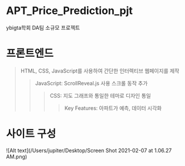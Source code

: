# APT_Price_Prediction_pjt
ybigta학회 DA팀 소규모 프로젝트

# 프론트엔드
> HTML, CSS, JavaScript를 사용하여 간단한 인터렉티브 웹페이지를 제작
> > JavaScript: ScrollReveal.js 사용 스크롤 동작 추가
> > > CSS: 지도 그래프와 통일한 테마로 디자인 통일
> > > > Key Features: 아파트가 예측, 데이터 시각화

# 사이트 구성


![Alt text](/Users/jupiter/Desktop/Screen Shot 2021-02-07 at 1.06.27 AM.png)
